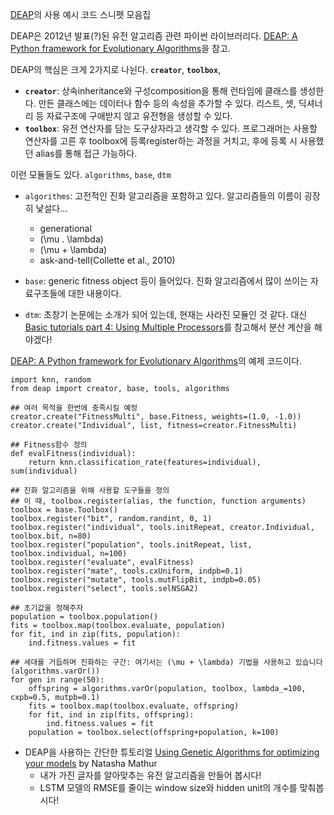 [DEAP](https://github.com/deap/deap)의 사용 예시 코드 스니펫 모음집

DEAP은 2012년 발표(?)된 유전 알고리즘 관련 파이썬 라이브러리다.  [DEAP: A Python framework for Evolutionary Algorithms](https://www.researchgate.net/publication/235707002_DEAP_A_Python_framework_for_Evolutionary_Algorithms)을 참고.


DEAP의 핵심은 크게 2가지로 나뉜다. **```creator```**, **```toolbox```**, 
- **```creator```**: 상속inheritance와 구성composition을 통해 런타임에 클래스를 생성한다. 만든 클래스에는 데이터나 함수 등의 속성을 추가할 수 있다. 리스트, 셋, 딕셔너리 등 자료구조에 구애받지 않고 유전형을 생성할 수 있다.
- **```toolbox```**: 유전 연산자를 담는 도구상자라고 생각할 수 있다. 프로그래머는 사용할 연산자를 고른 후 toolbox에 등록register하는 과정을 거치고, 후에 등록 시 사용했던 alias를 통해 접근 가능하다.


이런 모듈들도 있다. ```algorithms```, ```base```, ```dtm```

- ```algorithms```: 고전적인 진화 알고리즘을 포함하고 있다. 알고리즘들의 이름이 굉장히 낯설다...
    - generational
    - (\mu . \lambda)
    - (\mu + \lambda)
    - ask-and-tell(Collette et al., 2010)
    
- ```base```: generic fitness object 등이 들어있다. 진화 알고리즘에서 많이 쓰이는 자료구조들에 대한 내용이다.
- ```dtm```: 초창기 논문에는 소개가 되어 있는데, 현재는 사라진 모듈인 것 같다. 대신 [Basic tutorials part 4: Using Multiple Processors](https://deap.readthedocs.io/en/master/tutorials/basic/part4.html)를 참고해서 분산 계산을 해야겠다! 

[DEAP: A Python framework for Evolutionary Algorithms](https://www.researchgate.net/publication/235707002_DEAP_A_Python_framework_for_Evolutionary_Algorithms)의 예제 코드이다.
```python3
import knn, random
from deap import creator, base, tools, algorithms

## 여러 목적을 한번에 충족시킬 예정
creator.create("FitnessMulti", base.Fitness, weights=(1.0, -1.0))
creator.create("Individual", list, fitness=creator.FitnessMulti)

## Fitness함수 정의
def evalFitness(individual):
    return knn.classification_rate(features=individual), sum(individual)
    
## 진화 알고리즘을 위해 사용할 도구들을 정의
## 이 때, toolbox.register(alias, the function, function arguments)
toolbox = base.Toolbox()
toolbox.register("bit", random.randint, 0, 1)
toolbox.register("individual", tools.initRepeat, creator.Individual, toolbox.bit, n=80)
toolbox.register("population", tools.initRepeat, list, toolbox.individual, n=100)
toolbox.register("evaluate", evalFitness)
toolbox.register("mate", tools.cxUniform, indpb=0.1)
toolbox.register("mutate", tools.mutFlipBit, indpb=0.05)
toolbox.register("select", tools.selNSGA2)

## 초기값을 정해주자
population = toolbox.population()
fits = toolbox.map(toolbox.evaluate, population)
for fit, ind in zip(fits, population):
    ind.fitness.values = fit

## 세대를 거듭하며 진화하는 구간: 여기서는 (\mu + \lambda) 기법을 사용하고 있습니다(algorithms.varOr())
for gen in range(50):
    offspring = algorithms.varOr(population, toolbox, lambda_=100, cxpb=0.5, mutpb=0.1)
    fits = toolbox.map(toolbox.evaluate, offspring)
    for fit, ind in zip(fits, offspring):
        ind.fitness.values = fit
    population = toolbox.select(offspring+population, k=100)
```



- DEAP을 사용하는 간단한 튜토리얼 [Using Genetic Algorithms for optimizing your models](https://hub.packtpub.com/using-genetic-algorithms-for-optimizing-your-models-tutorial/) by Natasha Mathur
    - 내가 가진 글자를 알아맞추는 유전 알고리즘을 만들어 봅시다! 
    - LSTM 모델의 RMSE를 줄이는 window size와 hidden unit의 개수를 맞춰봅시다! 
